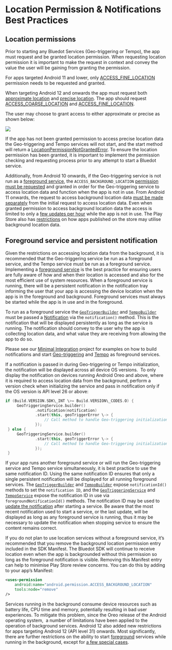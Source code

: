 Location Permission & Notifications Best Practices
============================================================

Location permissions
--------------------

Prior to starting any Bluedot Services (Geo-triggering or Tempo), the app must request and be granted location permission. When requesting location permission it is important to make the request in context and convey the value the user will be gaining from granting the permission.

For apps targeted Android 11 and lower, only [ACCESS\_FINE\_LOCATION](https://developer.android.com/reference/android/Manifest.permission#ACCESS_FINE_LOCATION) permission needs to be requested and granted.

When targeting Android 12 and onwards the app must request both [approximate location](https://developer.android.com/training/location/permissions#request-location-access-runtime) and [precise location](https://developer.android.com/training/location/permissions#accuracy). The app should request [ACCESS\_COARSE\_LOCATION](https://developer.android.com/reference/android/Manifest.permission#ACCESS_COARSE_LOCATION) and [ACCESS\_FINE\_LOCATION](https://developer.android.com/reference/android/Manifest.permission#ACCESS_FINE_LOCATION).

The user may choose to grant access to either approximate or precise as shown below:

![](https://docs.bluedot.io/wp-content/uploads/2021/12/FlR1TT9c-146x300.png)

If the app has not been granted permission to access precise location data the Geo-triggering and Tempo services will not start, and the start method will return a [LocationPermissionNotGrantedError](https://android-docs.bluedot.io/-bluedot-s-d-k/au.com.bluedot.point/-location-permission-not-granted-error/index.html). To ensure the location permission has been granted, it is important to implement the permission checking and requesting process prior to any attempt to start a Bluedot service.

Additionally, from Android 10 onwards, if the Geo-triggering service is not run as a [foreground service](https://developer.android.com/guide/components/foreground-services), the `ACCESS_BACKGROUND_LOCATION` [permission must be requested](https://developer.android.com/training/location/permissions#background) and granted in order for the Geo-triggering service to access location data and function when the app is not in use. From Android 11 onwards, the request to access background location data [must be made separately](https://developer.android.com/about/versions/11/privacy/location#request-background-location-separately) from the initial request to access location data. Even when granted permission to access background location data the access is limited to only a [few updates per hour](https://developer.android.com/training/location/background#limit-updates) while the app is not in use. The Play Store also has [restrictions](https://support.google.com/googleplay/android-developer/answer/9799150) on how apps published on the store may utilise background location data.

Foreground service and persistent notification
----------------------------------------------

Given the restrictions on accessing location data from the background, it is recommended that the Geo-triggering service be run as a foreground service, and the Tempo service must be run as a foreground service. Implementing a [foreground service](https://developer.android.com/guide/components/foreground-services) is the best practice for ensuring users are fully aware of how and when their location is accessed and also for the most efficient use of system resources. When a foreground service is running, there will be a persistent notification in the notification tray informing the user that your app is accessing the device location when the app is in the foreground and background. Foreground services must always be started while the app is in use and in the foreground.

To run as a foreground service the [`GeoTriggerBuilder`](https://android-docs.bluedot.io/-bluedot-s-d-k/au.com.bluedot.point.net.engine/-geo-triggering-service/-geo-trigger-builder/index.html) and [`TempoBuilder`](https://android-docs.bluedot.io/-bluedot-s-d-k/au.com.bluedot.point.net.engine/-tempo-service/-tempo-builder/index.html) must be passed a [Notification](https://developer.android.com/training/notify-user/build-notification) via the `notification()` method. This is the notification that will be displayed persistently as long as the service is running. The notification should convey to the user why the app is collecting location data, and what value they are receiving from allowing the app to do so.

Please see our [Minimal Integration](https://github.com/Bluedot-Innovation/PointSDK-MinimalIntegrationExample-Android) project for examples on how to build notifications and start [Geo-triggering](https://github.com/Bluedot-Innovation/PointSDK-MinimalIntegrationExample-Android/blob/415b25f55e551718fd4525858f3db9346920f802/app/src/main/java/au/com/bluedot/minimalintegration/MainApplication.java#L93) and [Tempo](https://github.com/Bluedot-Innovation/PointSDK-MinimalIntegrationExample-Android/blob/415b25f55e551718fd4525858f3db9346920f802/app/src/main/java/au/com/bluedot/minimalintegration/MainApplication.java#L120) as foreground services.

If a notification is passed in during Geo-triggering or Tempo initialization, the notification will be displayed across all device OS versions.  To only display the notification on devices running Android Oreo and above, where it is required to access location data from the background, perform a version check when initializing the service and pass in notification only if the OS version is API level 26 or above:

```kotlin
if (Build.VERSION.SDK\_INT \>= Build.VERSION\_CODES.O) {
     GeoTriggeringService.builder()
             .notification(notification)
             .start(this, geoTriggerError \-> {
                 // Call method to handle Geo-triggering initialization here.
             });
 } else {
     GeoTriggeringService.builder()
             .start(this, geoTriggerError \-> {
                 // Call method to handle Geo-triggering initialization here.
             });
 }
```

If your app runs another foreground service or will run the Geo-triggering service and Tempo service simultaneously, it is best practice to use the same notification ID. Using the same notification ID ensures that only a single persistent notification will be displayed for all running foreground services. The [`GeoTriggerBuilder`](https://android-docs.bluedot.io/-bluedot-s-d-k/au.com.bluedot.point.net.engine/-geo-triggering-service/-geo-trigger-builder/index.html) and [`TempoBuilder`](https://android-docs.bluedot.io/-bluedot-s-d-k/au.com.bluedot.point.net.engine/-tempo-service/-tempo-builder/index.html) expose `notificationId()` methods to set the `notification ID`, and the [`GeoTriggeringService`](https://android-docs.bluedot.io/-bluedot-s-d-k/au.com.bluedot.point.net.engine/-geo-triggering-service/index.html) and [`TempoService`](https://android-docs.bluedot.io/-bluedot-s-d-k/au.com.bluedot.point.net.engine/-tempo-service/index.html) expose the notification ID in use via `foregroundNotificationId()` methods. The notification ID may be used to [update the notification](https://developer.android.com/training/notify-user/build-notification#Updating) after starting a service. Be aware that the most recent notification used to start a service, or the last update, will be displayed as long as any foreground service is running, thus it may be necessary to update the notification when stopping service to ensure the content remains correct.

If you do not plan to use location services without a foreground service, it’s recommended that you remove the background location permission entry included in the SDK Manifest. The Bluedot SDK will continue to receive location even when the app is backgrounded without this permission so long as the foreground notification is visible. Removing this Manifest entry can help to minimise Play Store review concerns. You can do this by adding to your app’s Manifest:

```xml
<uses-permission
    android:name="android.permission.ACCESS_BACKGROUND_LOCATION"
    tools:node="remove"
/>
```

Services running in the background consume device resources such as battery life, CPU time and memory, potentially resulting in bad user experiences. To mitigate this problem, since the Oreo release of the Android operating system,  a number of limitations have been applied to the operation of background services. Android 12 also added new restrictions for apps targeting Android 12 (API level 31) onwards. Most significantly, there are further restrictions on the ability to start [foreground](https://developer.android.com/guide/components/foreground-services) services while running in the background, except for [a few special cases](https://developer.android.com/about/versions/12/foreground-services#cases-fgs-background-starts-allowed).